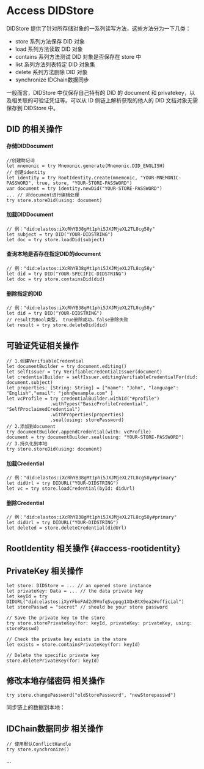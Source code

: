 # Access DIDStore
DIDStore 提供了针对所存储对象的一系列读写方法，这些方法分为一下几类：

- store 系列方法保存 DID 对象
- load 系列方法读取 DID 对象
- contains 系列方法测试 DID 对象是否保存在 store 中
- list 系列方法列表特定 DID 对象集
- delete 系列方法删除 DID 对象
- synchronize IDChain数据同步

一般而言，DIDStore 中仅保存自己持有的 DID 的 document 和 privatekey，以及相关联的可验证凭证等。可以从 ID 侧链上解析获取的他人的 DID 文档对象无需保存到 DIDStore 中。

## DID 的相关操作

#### 存储DIDDocument

```
//创建助记词
let mnemonic = try Mnemonic.generate(Mnemonic.DID_ENGLISH)
// 创建identity
let identity = try RootIdentity.create(mnemonic, "YOUR-MNEMONIC-PASSWORD", true, store, "YOUR-STORE-PASSWORD")
var document = try identity.newDid("YOUR-STORE-PASSWORD")
... // 对document进行编辑处理
try store.storeDid(using: document)
```

#### 加载DIDDocument

```
// 例："did:elastos:iXcRhYB38gMt1phi5JXJMjeXL2TL8cg58y"
let subject = try DID("YOUR-DIDSTRING") 
let doc = try store.loadDid(subject)
```

#### 查询本地是否存在指定DID的document

```
// 例："did:elastos:iXcRhYB38gMt1phi5JXJMjeXL2TL8cg58y"
let did = try DID("YOUR-SPECIFIC-DIDSTRING") 
let doc = try store.containsDid(did)
```

#### 删除指定的DID

```
// 例："did:elastos:iXcRhYB38gMt1phi5JXJMjeXL2TL8cg58y"
let did = try DID("YOUR-DIDSTRING") 
// result为Bool类型， true删除成功，false删除失败
let result = try store.deleteDid(did)
```

## 可验证凭证相关操作

```
// 1.创建VerifiableCredential
let documentBuilder = try document.editing()
let selfIssuer = try VerifiableCredentialIssuer(document)
let credentialBuilder = selfIssuer.editingVerifiableCredentialFor(did: document.subject)
let properties: [String: String] = ["name": "John", "language": "English","email": "john@example.com" ]
let vcProfile = try credentialBuilder.withId("#profile")
                .withTypes("BasicProfileCredential", "SelfProclaimedCredential")
                .withProperties(properties)
                .seal(using: storePassword)
// 2.添加到document
try documentBuilder.appendCredential(with: vcProfile)
document = try documentBuilder.seal(using: "YOUR-STORE-PASSWORD")
// 3.持久化到本地 
try store.storeDid(using: document)
```

#### 加载Credential

```
// 例："did:elastos:iXcRhYB38gMt1phi5JXJMjeXL2TL8cg58y#primary"
let didUrl = try DIDURL("YOUR-DIDSTRING")
let vc = try store.loadCredential(byId: didUrl)
```

#### 删除Credential

```
// 例："did:elastos:iXcRhYB38gMt1phi5JXJMjeXL2TL8cg58y#primary"
let didUrl = try DIDURL("YOUR-DIDSTRING")
let deleted = store.deleteCredential(didUrl)
```

## RootIdentity 相关操作 {#access-rootidentity}


## PrivateKey 相关操作

```
let store: DIDStore = ... // an opened store instance
let privateKey: Data = ... // the data private key
let keyId = try DIDURL("did:elastos:iXyYFboFAd2d9VmfqSvppqg1XQxBtX9ea2#official")
let storePasswd = "secret" // should be your store password

// Save the private key to the store
try store.storePrivateKey(for: keyId, privateKey: privateKey, using: storePasswd)

// Check the private key exists in the store
let exists = store.containsPrivateKey(for: keyId)

// Delete the specific private key
store.deletePrivateKey(for: keyId)
```

## 修改本地存储密码 相关操作

```
try store.changePassword("oldStorePassword", "newStorepasswd")
```

同步链上的数据到本地：
## IDChain数据同步 相关操作

```
// 使用默认ConflictHandle
try store.synchronize()
```

...




